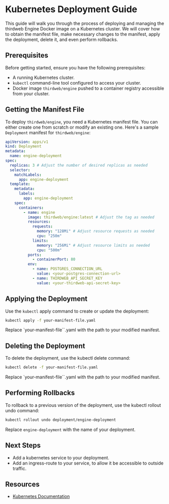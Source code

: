 # Kubernetes Deployment Guide

This guide will walk you through the process of deploying and managing the thirdweb Engine Docker image on a Kubernetes cluster. We will cover how to obtain the manifest file, make necessary changes to the manifest, apply the deployment, delete it, and even perform rollbacks.

## Prerequisites

Before getting started, ensure you have the following prerequisites:

- A running Kubernetes cluster.
- `kubectl` command-line tool configured to access your cluster.
- Docker image `thirdweb/engine` pushed to a container registry accessible from your cluster.

## Getting the Manifest File

To deploy `thirdweb/engine`, you need a Kubernetes manifest file. You can either create one from scratch or modify an existing one. Here's a sample `Deployment` manifest for `thirdweb/engine`:

```yaml
apiVersion: apps/v1
kind: Deployment
metadata:
  name: engine-deployment
spec:
  replicas: 3 # Adjust the number of desired replicas as needed
  selector:
    matchLabels:
      app: engine-deployment
  template:
    metadata:
      labels:
        app: engine-deployment
    spec:
      containers:
        - name: engine
          image: thirdweb/engine:latest # Adjust the tag as needed
          resources:
            requests:
              memory: "128Mi" # Adjust resource requests as needed
              cpu: "250m"
            limits:
              memory: "256Mi" # Adjust resource limits as needed
              cpu: "500m"
          ports:
            - containerPort: 80
          env:
            - name: POSTGRES_CONNECTION_URL
              value: <your-postgres-connection-url>
            - name: THIRDWEB_API_SECRET_KEY
              value: <your-thirdweb-api-secret-key>
```

## Applying the Deployment

Use the `kubectl` apply command to create or update the deployment:

```bash
kubectl apply -f your-manifest-file.yaml
```

Replace `your-manifest-file``.yaml with the path to your modified manifest.

## Deleting the Deployment

To delete the deployment, use the kubectl delete command:

```bash
kubectl delete -f your-manifest-file.yaml
```

Replace `your-manifest-file``.yaml with the path to your modified manifest.

## Performing Rollbacks

To rollback to a previous version of the deployment, use the kubectl rollout undo command:

```bash
kubectl rollout undo deployment/engine-deployment
```

Replace `engine-deployment` with the name of your deployment.

## Next Steps

- Add a kubernetes service to your deployment.
- Add an ingress-route to your service, to allow it be accessible to outside traffic.

## Resources

- [Kubernetes Documentation](https://kubernetes.io/docs/home/)
